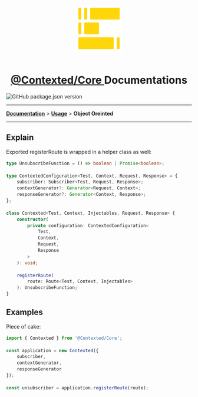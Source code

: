 <div align="center">
    <img width="128" src="https://raw.githubusercontent.com/contexted-js/brand/master/dark/main.svg">
    <br />
    <br />
    <h1>
		<a href="https://github.com/contexted-js/core">
        	@Contexted/Core
    	</a>
		<span>Documentations</span>
	</h1>
</div>

<img alt="GitHub package.json version" src="https://img.shields.io/github/package-json/v/contexted-js/core">

---

[**Documentation**](../) > [**Usage**](README.md) > **Object Oreinted**

---

## Explain

Exported registerRoute is wrapped in a helper class as well:

```ts
type UnsubscribeFunction = () => boolean | Promise<boolean>;

type ContextedConfiguration<Test, Context, Request, Response> = {
	subscriber: Subscriber<Test, Request, Response>;
	contextGenerator?: Generator<Request, Context>;
	responseGenerator?: Generator<Context, Response>;
};

class Contexted<Test, Context, Injectables, Request, Response> {
	constructor(
		private configuration: ContextedConfiguration<
			Test,
			Context,
			Request,
			Response
		>
	): void;

	registerRoute(
		route: Route<Test, Context, Injectables>
	): UnsubscribeFunction;
}
```

## Examples

Piece of cake:

```ts
import { Contexted } from '@Contexted/Core';

const application = new Contexted({
    subscriber,
    contextGenerator,
    responseGenerator
});

const unsubscriber = application.registerRoute(route);
```

